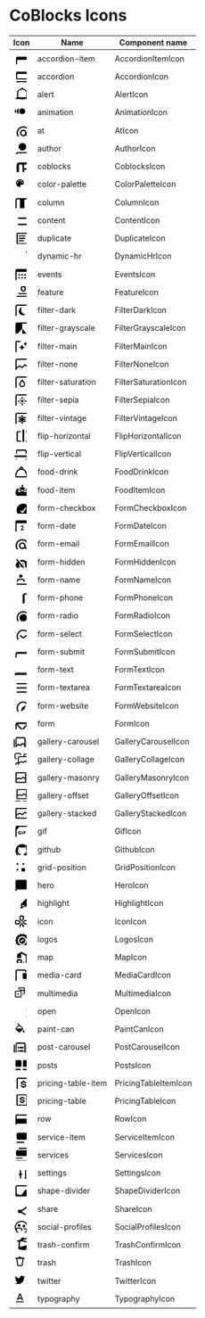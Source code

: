 # CoBlocks Icons
	
| Icon   | Name   | Component name   |
| ------ | ------ | ---------------- |
| <img src="./src/svg/accordion-item.svg" width="24" height="24"> | accordion-item | AccordionItemIcon |
| <img src="./src/svg/accordion.svg" width="24" height="24"> | accordion | AccordionIcon |
| <img src="./src/svg/alert.svg" width="24" height="24"> | alert | AlertIcon |
| <img src="./src/svg/animation.svg" width="24" height="24"> | animation | AnimationIcon |
| <img src="./src/svg/at.svg" width="24" height="24"> | at | AtIcon |
| <img src="./src/svg/author.svg" width="24" height="24"> | author | AuthorIcon |
| <img src="./src/svg/coblocks.svg" width="24" height="24"> | coblocks | CoblocksIcon |
| <img src="./src/svg/color-palette.svg" width="24" height="24"> | color-palette | ColorPaletteIcon |
| <img src="./src/svg/column.svg" width="24" height="24"> | column | ColumnIcon |
| <img src="./src/svg/content.svg" width="24" height="24"> | content | ContentIcon |
| <img src="./src/svg/duplicate.svg" width="24" height="24"> | duplicate | DuplicateIcon |
| <img src="./src/svg/dynamic-hr.svg" width="24" height="24"> | dynamic-hr | DynamicHrIcon |
| <img src="./src/svg/events.svg" width="24" height="24"> | events | EventsIcon |
| <img src="./src/svg/feature.svg" width="24" height="24"> | feature | FeatureIcon |
| <img src="./src/svg/filter-dark.svg" width="24" height="24"> | filter-dark | FilterDarkIcon |
| <img src="./src/svg/filter-grayscale.svg" width="24" height="24"> | filter-grayscale | FilterGrayscaleIcon |
| <img src="./src/svg/filter-main.svg" width="24" height="24"> | filter-main | FilterMainIcon |
| <img src="./src/svg/filter-none.svg" width="24" height="24"> | filter-none | FilterNoneIcon |
| <img src="./src/svg/filter-saturation.svg" width="24" height="24"> | filter-saturation | FilterSaturationIcon |
| <img src="./src/svg/filter-sepia.svg" width="24" height="24"> | filter-sepia | FilterSepiaIcon |
| <img src="./src/svg/filter-vintage.svg" width="24" height="24"> | filter-vintage | FilterVintageIcon |
| <img src="./src/svg/flip-horizontal.svg" width="24" height="24"> | flip-horizontal | FlipHorizontalIcon |
| <img src="./src/svg/flip-vertical.svg" width="24" height="24"> | flip-vertical | FlipVerticalIcon |
| <img src="./src/svg/food-drink.svg" width="24" height="24"> | food-drink | FoodDrinkIcon |
| <img src="./src/svg/food-item.svg" width="24" height="24"> | food-item | FoodItemIcon |
| <img src="./src/svg/form-checkbox.svg" width="24" height="24"> | form-checkbox | FormCheckboxIcon |
| <img src="./src/svg/form-date.svg" width="24" height="24"> | form-date | FormDateIcon |
| <img src="./src/svg/form-email.svg" width="24" height="24"> | form-email | FormEmailIcon |
| <img src="./src/svg/form-hidden.svg" width="24" height="24"> | form-hidden | FormHiddenIcon |
| <img src="./src/svg/form-name.svg" width="24" height="24"> | form-name | FormNameIcon |
| <img src="./src/svg/form-phone.svg" width="24" height="24"> | form-phone | FormPhoneIcon |
| <img src="./src/svg/form-radio.svg" width="24" height="24"> | form-radio | FormRadioIcon |
| <img src="./src/svg/form-select.svg" width="24" height="24"> | form-select | FormSelectIcon |
| <img src="./src/svg/form-submit.svg" width="24" height="24"> | form-submit | FormSubmitIcon |
| <img src="./src/svg/form-text.svg" width="24" height="24"> | form-text | FormTextIcon |
| <img src="./src/svg/form-textarea.svg" width="24" height="24"> | form-textarea | FormTextareaIcon |
| <img src="./src/svg/form-website.svg" width="24" height="24"> | form-website | FormWebsiteIcon |
| <img src="./src/svg/form.svg" width="24" height="24"> | form | FormIcon |
| <img src="./src/svg/gallery-carousel.svg" width="24" height="24"> | gallery-carousel | GalleryCarouselIcon |
| <img src="./src/svg/gallery-collage.svg" width="24" height="24"> | gallery-collage | GalleryCollageIcon |
| <img src="./src/svg/gallery-masonry.svg" width="24" height="24"> | gallery-masonry | GalleryMasonryIcon |
| <img src="./src/svg/gallery-offset.svg" width="24" height="24"> | gallery-offset | GalleryOffsetIcon |
| <img src="./src/svg/gallery-stacked.svg" width="24" height="24"> | gallery-stacked | GalleryStackedIcon |
| <img src="./src/svg/gif.svg" width="24" height="24"> | gif | GifIcon |
| <img src="./src/svg/github.svg" width="24" height="24"> | github | GithubIcon |
| <img src="./src/svg/grid-position.svg" width="24" height="24"> | grid-position | GridPositionIcon |
| <img src="./src/svg/hero.svg" width="24" height="24"> | hero | HeroIcon |
| <img src="./src/svg/highlight.svg" width="24" height="24"> | highlight | HighlightIcon |
| <img src="./src/svg/icon.svg" width="24" height="24"> | icon | IconIcon |
| <img src="./src/svg/logos.svg" width="24" height="24"> | logos | LogosIcon |
| <img src="./src/svg/map.svg" width="24" height="24"> | map | MapIcon |
| <img src="./src/svg/media-card.svg" width="24" height="24"> | media-card | MediaCardIcon |
| <img src="./src/svg/multimedia.svg" width="24" height="24"> | multimedia | MultimediaIcon |
| <img src="./src/svg/open.svg" width="24" height="24"> | open | OpenIcon |
| <img src="./src/svg/paint-can.svg" width="24" height="24"> | paint-can | PaintCanIcon |
| <img src="./src/svg/post-carousel.svg" width="24" height="24"> | post-carousel | PostCarouselIcon |
| <img src="./src/svg/posts.svg" width="24" height="24"> | posts | PostsIcon |
| <img src="./src/svg/pricing-table-item.svg" width="24" height="24"> | pricing-table-item | PricingTableItemIcon |
| <img src="./src/svg/pricing-table.svg" width="24" height="24"> | pricing-table | PricingTableIcon |
| <img src="./src/svg/row.svg" width="24" height="24"> | row | RowIcon |
| <img src="./src/svg/service-item.svg" width="24" height="24"> | service-item | ServiceItemIcon |
| <img src="./src/svg/services.svg" width="24" height="24"> | services | ServicesIcon |
| <img src="./src/svg/settings.svg" width="24" height="24"> | settings | SettingsIcon |
| <img src="./src/svg/shape-divider.svg" width="24" height="24"> | shape-divider | ShapeDividerIcon |
| <img src="./src/svg/share.svg" width="24" height="24"> | share | ShareIcon |
| <img src="./src/svg/social-profiles.svg" width="24" height="24"> | social-profiles | SocialProfilesIcon |
| <img src="./src/svg/trash-confirm.svg" width="24" height="24"> | trash-confirm | TrashConfirmIcon |
| <img src="./src/svg/trash.svg" width="24" height="24"> | trash | TrashIcon |
| <img src="./src/svg/twitter.svg" width="24" height="24"> | twitter | TwitterIcon |
| <img src="./src/svg/typography.svg" width="24" height="24"> | typography | TypographyIcon |
